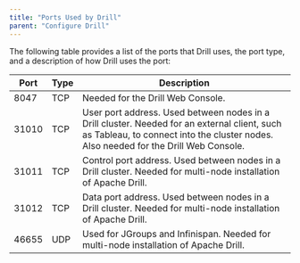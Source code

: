```yaml
---
title: "Ports Used by Drill"
parent: "Configure Drill"
---
```

The following table provides a list of the ports that Drill uses, the port
type, and a description of how Drill uses the port:

| Port  | Type | Description                                                                                                                                                                    |
|-------|------|--------------------------------------------------------------------------------------------------------------------------------------------------------------------------------|
| 8047  | TCP  | Needed for the Drill Web Console.                                                                                                                                                   |
| 31010 | TCP  | User port address. Used between nodes in a Drill cluster. Needed for an external client, such as Tableau, to connect into the cluster nodes. Also needed for the Drill Web Console. |
| 31011 | TCP  | Control port address. Used between nodes in a Drill cluster. Needed for multi-node installation of Apache Drill.                                                               |
| 31012 | TCP  | Data port address. Used between nodes in a Drill cluster. Needed for multi-node installation of Apache Drill.                                                                  |
| 46655 | UDP  | Used for JGroups and Infinispan. Needed for multi-node installation of Apache Drill.                                                                                           |

